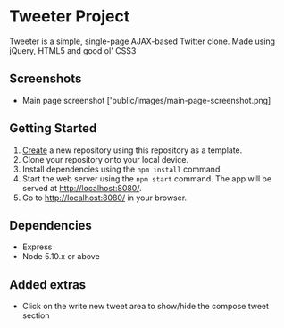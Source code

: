 # Tweeter Project

Tweeter is a simple, single-page AJAX-based Twitter clone. Made using jQuery, HTML5 and good ol' CSS3

## Screenshots

- Main page screenshot ['public/images/main-page-screenshot.png]

## Getting Started

1. [Create](https://docs.github.com/en/repositories/creating-and-managing-repositories/creating-a-repository-from-a-template) a new repository using this repository as a template.
2. Clone your repository onto your local device.
3. Install dependencies using the `npm install` command.
4. Start the web server using the `npm start` command. The app will be served at <http://localhost:8080/>.
5. Go to <http://localhost:8080/> in your browser.

## Dependencies

- Express
- Node 5.10.x or above

## Added extras

- Click on the write new tweet area to show/hide the compose tweet section
